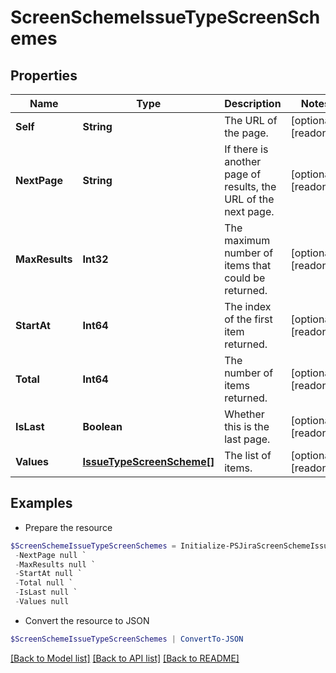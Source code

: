 # ScreenSchemeIssueTypeScreenSchemes
## Properties

Name | Type | Description | Notes
------------ | ------------- | ------------- | -------------
**Self** | **String** | The URL of the page. | [optional] [readonly] 
**NextPage** | **String** | If there is another page of results, the URL of the next page. | [optional] [readonly] 
**MaxResults** | **Int32** | The maximum number of items that could be returned. | [optional] [readonly] 
**StartAt** | **Int64** | The index of the first item returned. | [optional] [readonly] 
**Total** | **Int64** | The number of items returned. | [optional] [readonly] 
**IsLast** | **Boolean** | Whether this is the last page. | [optional] [readonly] 
**Values** | [**IssueTypeScreenScheme[]**](IssueTypeScreenScheme.md) | The list of items. | [optional] [readonly] 

## Examples

- Prepare the resource
```powershell
$ScreenSchemeIssueTypeScreenSchemes = Initialize-PSJiraScreenSchemeIssueTypeScreenSchemes  -Self null `
 -NextPage null `
 -MaxResults null `
 -StartAt null `
 -Total null `
 -IsLast null `
 -Values null
```

- Convert the resource to JSON
```powershell
$ScreenSchemeIssueTypeScreenSchemes | ConvertTo-JSON
```

[[Back to Model list]](../README.md#documentation-for-models) [[Back to API list]](../README.md#documentation-for-api-endpoints) [[Back to README]](../README.md)


